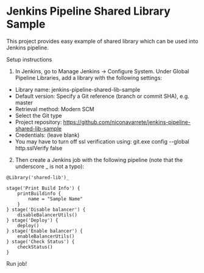 # Jenkins Pipeline Shared Library Sample

This project provides easy example of shared library which can be used into Jenkins pipeline.

Setup instructions

1. In Jenkins, go to Manage Jenkins → Configure System. Under Global Pipeline Libraries, add a library with the following settings:
  * Library name: jenkins-pipeline-shared-lib-sample
  * Default version: Specify a Git reference (branch or commit SHA), e.g. master
  * Retrieval method: Modern SCM
  * Select the Git type
  * Project repository: https://github.com/niconavarrete/jenkins-pipeline-shared-lib-sample
  * Credentials: (leave blank)
  * You may have to turn off ssl verification using:     git.exe config --global http.sslVerify false

2. Then create a Jenkins job with the following pipeline (note that the underscore _ is not a typo):

```
@Library('shared-lib')_

stage('Print Build Info') {
    printBuildinfo {
        name = "Sample Name"
    }
} stage('Disable balancer') {
    disableBalancerUtils()
} stage('Deploy') {
    deploy()
} stage('Enable balancer') {
    enableBalancerUtils()
} stage('Check Status') {
    checkStatus()
}
```

Run job!
